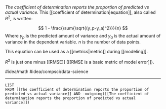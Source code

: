 *The coefficient of determination reports the proportion of predicted vs actual variance.* This [[coefficient of determination|equation]], also called $R^2$, is written:

$$
1 - \frac{\sum{\sqrt{(y_p-y_a)^2}}}{n}
$$
Where $y_p$ is the predicted amount of variance and $y_a$ is the actual amount of variance in the dependent variable. $n$ is the number of data points. 

This equation can be used as a [[metrics|metric]] during [[modeling]]. 

$R^2$ is just one minus [[RMSE]] ([[RMSE is a basic metric of model error]]).

#idea/math 
#idea/compsci/data-science 

---
```dataview
LIST
FROM [[The coefficient of determination reports the proportion of predicted vs actual variance]] AND -outgoing([[The coefficient of determination reports the proportion of predicted vs actual variance]])
```